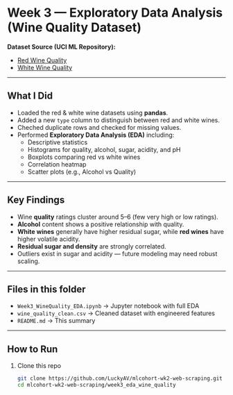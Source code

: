 
# Week 3 — Exploratory Data Analysis (Wine Quality Dataset)

**Dataset Source (UCI ML Repository):**  
- [Red Wine Quality](https://archive.ics.uci.edu/ml/machine-learning-databases/wine-quality/winequality-red.csv)  
- [White Wine Quality](https://archive.ics.uci.edu/ml/machine-learning-databases/wine-quality/winequality-white.csv)

---

## What I Did
- Loaded the red & white wine datasets using **pandas**.
- Added a new `type` column to distinguish between red and white wines.
- Cheched duplicate rows and checked for missing values.
- Performed **Exploratory Data Analysis (EDA)** including:
  - Descriptive statistics
  - Histograms for quality, alcohol, sugar, acidity, and pH
  - Boxplots comparing red vs white wines
  - Correlation heatmap
  - Scatter plots (e.g., Alcohol vs Quality)

---

## Key Findings
- Wine **quality** ratings cluster around 5–6 (few very high or low ratings).
- **Alcohol** content shows a positive relationship with quality.
- **White wines** generally have higher residual sugar, while **red wines** have higher volatile acidity.
- **Residual sugar and density** are strongly correlated.
- Outliers exist in sugar and acidity — future modeling may need robust scaling.

---

## Files in this folder
- `Week3_WineQuality_EDA.ipynb` → Jupyter notebook with full EDA  
- `wine_quality_clean.csv` → Cleaned dataset with engineered features  
- `README.md` → This summary  

---

## How to Run
1. Clone this repo  
   ```bash
   git clone https://github.com/LuckyAV/mlcohort-wk2-web-scraping.git
   cd mlcohort-wk2-web-scraping/week3_eda_wine_quality
